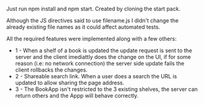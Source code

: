 Just run npm install and npm start. Created by cloning the start pack.

Although the JS directives said to use filename.js I didn't change the already existing file names as it could affect automated tests.

All the required features were implemented along with a few others:

*  1 - When a shelf of a book is updated the update request is sent to the server and the client imediattly does the change on the UI, if for some reason (i.e: no network connection) the server side update fails the client rollbacks the changes.
*  2 - Shareable search link. When a user does a search the URL is updated to allow sharing the page address.
*  3 - The BookApp isn't restricted to the 3 existing shelves, the server can return others and the Appp will behave correctly.
